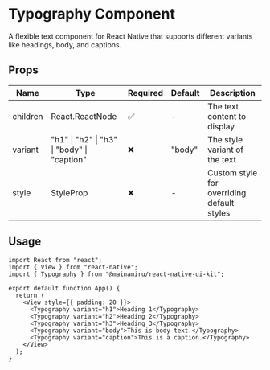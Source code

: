 # Typography Component

A flexible text component for React Native that supports different variants like headings, body, and captions.

## Props

| Name     | Type                                        | Required | Default | Description                                |
| -------- | ------------------------------------------- | -------- | ------- | ------------------------------------------ |
| children | React.ReactNode                             | ✅       | -       | The text content to display                |
| variant  | "h1" \| "h2" \| "h3" \| "body" \| "caption" | ❌       | "body"  | The style variant of the text              |
| style    | StyleProp<TextStyle>                        | ❌       | -       | Custom style for overriding default styles |

## Usage

```tsx
import React from "react";
import { View } from "react-native";
import { Typography } from "@mainamiru/react-native-ui-kit";

export default function App() {
  return (
    <View style={{ padding: 20 }}>
      <Typography variant="h1">Heading 1</Typography>
      <Typography variant="h2">Heading 2</Typography>
      <Typography variant="h3">Heading 3</Typography>
      <Typography variant="body">This is body text.</Typography>
      <Typography variant="caption">This is a caption.</Typography>
    </View>
  );
}
```
